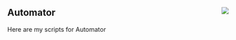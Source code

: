 <h2>Automator<img src="https://tinyurl.com/2p8s2a6z" align="right"></h2>

Here are my scripts for Automator

